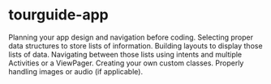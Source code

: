 # tourguide-app
Planning your app design and navigation before coding. Selecting proper data structures to store lists of information. Building layouts to display those lists of data. Navigating between those lists using intents and multiple Activities or a ViewPager. Creating your own custom classes. Properly handling images or audio (if applicable).
